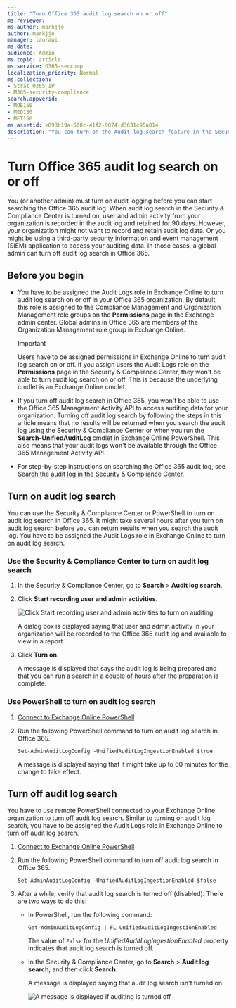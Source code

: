 ```yaml
---
title: "Turn Office 365 audit log search on or off"
ms.reviewer: 
ms.author: markjjo
author: markjjo
manager: laurawi
ms.date: 
audience: Admin
ms.topic: article
ms.service: O365-seccomp
localization_priority: Normal
ms.collection: 
- Strat_O365_IP
- M365-security-compliance
search.appverid:
- MOE150
- MED150
- MET150
ms.assetid: e893b19a-660c-41f2-9074-d3631c95a014
description: "You can turn on the Audit log search feature in the Security & Compliance Center. If you change you mind, you can turn if off at any time. When Audit log search is off, admins can't search the Office 365 audit log for user and admin activity in your organization."
---
```


# Turn Office 365 audit log search on or off

You (or another admin) must turn on audit logging before you can start searching the Office 365 audit log. When audit log search in the Security & Compliance Center is turned on, user and admin activity from your organization is recorded in the audit log and retained for 90 days. However, your organization might not want to record and retain audit log data. Or you might be using a third-party security information and event management (SIEM) application to access your auditing data. In those cases, a global admin can turn off audit log search in Office 365.
  
## Before you begin

- You have to be assigned the Audit Logs role in Exchange Online to turn audit log search on or off in your Office 365 organization. By default, this role is assigned to the Compliance Management and Organization Management role groups on the **Permissions** page in the Exchange admin center. Global admins in Office 365 are members of the Organization Management role group in Exchange Online. 
    
    > [!IMPORTANT]
    > Users have to be assigned permissions in Exchange Online to turn audit log search on or off. If you assign users the Audit Logs role on the **Permissions** page in the Security & Compliance Center, they won't be able to turn audit log search on or off. This is because the underlying cmdlet is an Exchange Online cmdlet. 
  
- If you turn off audit log search in Office 365, you won't be able to use the Office 365 Management Activity API to access auditing data for your organization. Turning off audit log search by following the steps in this article means that no results will be returned when you search the audit log using the Security & Compliance Center or when you run the **Search-UnifiedAuditLog** cmdlet in Exchange Online PowerShell. This also means that your audit logs won't be available through the Office 365 Management Activity API.  
    
- For step-by-step instructions on searching the Office 365 audit log, see [Search the audit log in the Security & Compliance Center](search-the-audit-log-in-security-and-compliance.md).
    
## Turn on audit log search

You can use the Security & Compliance Center or PowerShell to turn on audit log search in Office 365. It might take several hours after you turn on audit log search before you can return results when you search the audit log. You have to be assigned the Audit Logs role in Exchange Online to turn on audit log search.
  
### Use the Security & Compliance Center to turn on audit log search

1. In the Security & Compliance Center, go to **Search** \> **Audit log search**.
    
2. Click **Start recording user and admin activities**.
    
    ![Click Start recording user and admin activities to turn on auditing](media/39a9d35f-88d0-4bbe-a962-0be2f838e2bf.png)
  
    A dialog box is displayed saying that user and admin activity in your organization will be recorded to the Office 365 audit log and available to view in a report. 
    
3. Click **Turn on**.
    
    A message is displayed that says the audit log is being prepared and that you can run a search in a couple of hours after the preparation is complete.
    
### Use PowerShell to turn on audit log search

1. [Connect to Exchange Online PowerShell](https://go.microsoft.com/fwlink/p/?LinkID=396554)
    
2. Run the following PowerShell command to turn on audit log search in Office 365.
    
    ```
    Set-AdminAuditLogConfig -UnifiedAuditLogIngestionEnabled $true
    ```

    A message is displayed saying that it might take up to 60 minutes for the change to take effect.
  
## Turn off audit log search

You have to use remote PowerShell connected to your Exchange Online organization to turn off audit log search. Similar to turning on audit log search, you have to be assigned the Audit Logs role in Exchange Online to turn off audit log search.
  
1. [Connect to Exchange Online PowerShell](https://go.microsoft.com/fwlink/p/?LinkID=396554)
    
2. Run the following PowerShell command to turn off audit log search in Office 365.
    
    ```
    Set-AdminAuditLogConfig -UnifiedAuditLogIngestionEnabled $false
    ```

3. After a while, verify that audit log search is turned off (disabled). There are two ways to do this:
    
    - In PowerShell, run the following command:

        ```
        Get-AdminAuditLogConfig | FL UnifiedAuditLogIngestionEnabled
        ```

        The value of  `False` for the  _UnifiedAuditLogIngestionEnabled_ property indicates that audit log search is turned off. 
    
    - In the Security & Compliance Center, go to **Search** \> **Audit log search**, and then click **Search**.
    
      A message is displayed saying that audit log search isn't turned on. 
    
      ![A message is displayed if auditing is turned off](media/dca53da6-1cbe-4fa3-9860-f0d674de9538.png)
